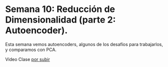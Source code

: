 # Semana 10: Reducción de Dimensionalidad (parte 2: Autoencoder).  

Esta semana vemos autoencoders, algunos de los desafíos para trabajarlos, y comparamos con PCA. 

Video Clase [por subir]()

